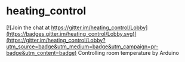 # heating_control

[![Join the chat at https://gitter.im/heating_control/Lobby](https://badges.gitter.im/heating_control/Lobby.svg)](https://gitter.im/heating_control/Lobby?utm_source=badge&utm_medium=badge&utm_campaign=pr-badge&utm_content=badge)
Controlling room temperature by Arduino
